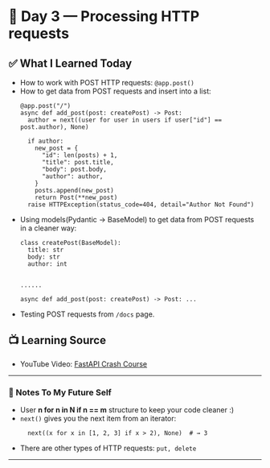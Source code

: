 # 📅 Day 3 — Processing HTTP requests 

## ✅ What I Learned Today

- How to work with POST HTTP requests:
  `@app.post()`
- How to get data from POST requests and insert into a list:
  ```
  @app.post("/")
  async def add_post(post: createPost) -> Post:
    author = next((user for user in users if user["id"] == post.author), None)

    if author:
      new_post = {
        "id": len(posts) + 1,
        "title": post.title,
        "body": post.body,
        "author": author,
      }
      posts.append(new_post)
      return Post(**new_post)
    raise HTTPException(status_code=404, detail="Author Not Found")
  ```
- Using models(Pydantic -> BaseModel) to get data from POST requests in a cleaner way:
  ```
  class createPost(BaseModel):
    title: str
    body: str  
    author: int


  ......

  async def add_post(post: createPost) -> Post: ...
  ```
- Testing POST requests from `/docs` page.

## 📺 Learning Source

- YouTube Video: [FastAPI Crash Course](https://www.youtube.com/watch?v=RUddtw-oqFU&list=PL0lO_mIqDDFXDGav-t4qzQYdX6cfoLxXr)

---

### 🧠 Notes To My Future Self

- User **n for n in N if n == m** structure to keep your code cleaner :)
- `next()` gives you the next item from an iterator:
  ```
    next((x for x in [1, 2, 3] if x > 2), None)  # → 3
  ```
- There are other types of HTTP requests: `put, delete`

---
